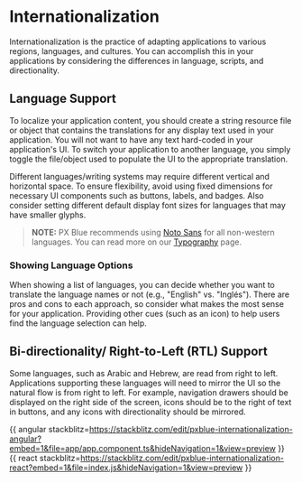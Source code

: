 # Internationalization

Internationalization is the practice of adapting applications to various regions, languages, and cultures. You can accomplish this in your applications by considering the differences in language, scripts, and directionality. 

## Language Support
To localize your application content, you should create a string resource file or object that contains the translations for any display text used in your application. You will not want to have any text hard-coded in your application's UI. To switch your application to another language, you simply toggle the file/object used to populate the UI to the appropriate translation.  

Different languages/writing systems may require different vertical and horizontal space. To ensure flexibility, avoid using fixed dimensions for necessary UI components such as buttons, labels, and badges. Also consider setting different default display font sizes for languages that may have smaller glyphs. 

>**NOTE:** PX Blue recommends using [Noto Sans](https://www.google.com/get/noto/#sans-lgc) for all non-western languages. You can read more on our [Typography](/style/typography) page.

### Showing Language Options
When showing a list of languages, you can decide whether you want to translate the language names or not (e.g., "English" vs. "Inglés"). There are pros and cons to each approach, so consider what makes the most sense for your application. Providing other cues (such as an icon) to help users find the language selection can help.

## Bi-directionality/ Right-to-Left (RTL) Support 
Some languages, such as Arabic and Hebrew, are read from right to left. Applications supporting these languages will need to mirror the UI so the natural flow is from right to left. For example, navigation drawers should be displayed on the right side of the screen, icons should be to the right of text in buttons, and any icons with directionality should be mirrored. 

{{ angular stackblitz=https://stackblitz.com/edit/pxblue-internationalization-angular?embed=1&file=app/app.component.ts&hideNavigation=1&view=preview }}
{{ react stackblitz=https://stackblitz.com/edit/pxblue-internationalization-react?embed=1&file=index.js&hideNavigation=1&view=preview }}


